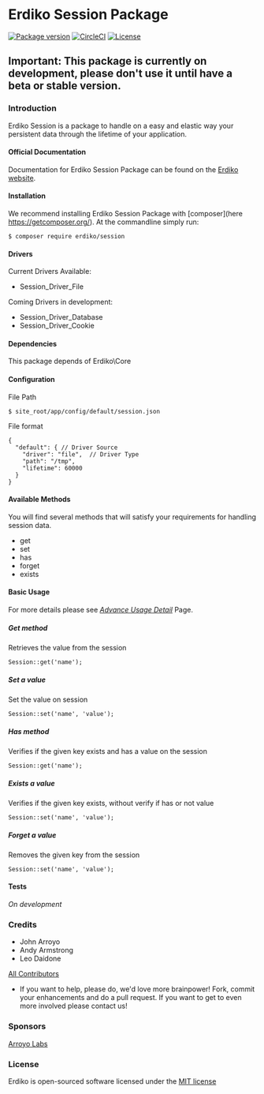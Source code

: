 # Erdiko Session Package

[![Package version](https://img.shields.io/packagist/v/erdiko/erdiko.svg?style=flat-square)](https://packagist.org/packages/erdiko/erdiko)
[![CircleCI](https://circleci.com/gh/Erdiko/erdiko.svg?style=svg)](https://circleci.com/gh/Erdiko/erdiko)
[![License](https://poser.pugx.org/erdiko/erdiko/license)](https://packagist.org/packages/erdiko/erdiko)

## Important: This package is currently on development, please don't use it until have a beta or stable version.

### Introduction

Erdiko Session is a package to handle on a easy and elastic way your persistent data through the lifetime of your application.

#### Official Documentation

Documentation for Erdiko Session Package can be found on the [Erdiko website](http://erdiko.org/session/).

#### Installation

We recommend installing Erdiko Session Package with [composer](here https://getcomposer.org/).  At the commandline simply run:
```
$ composer require erdiko/session
```

#### Drivers

Current Drivers Available:
 - Session_Driver_File

Coming Drivers in development:
 - Session_Driver_Database
 - Session_Driver_Cookie

#### Dependencies

This package depends of Erdiko\Core

#### Configuration

File Path
```
$ site_root/app/config/default/session.json
```

File format
```
{
  "default": { // Driver Source
    "driver": "file",  // Driver Type
    "path": "/tmp",
    "lifetime": 60000
  }
}
```
#### Available Methods

You will find several methods that will satisfy your requirements for handling session data.

 - get
 - set
 - has
 - forget
 - exists

#### Basic Usage
For more details please see [*Advance Usage Detail*](/advanceUsage.md) Page.

##### Get method
Retrieves the value from the session
```
Session::get('name');
```
##### Set a value
Set the value on session
```
Session::set('name', 'value');
```
##### Has method
Verifies if the given key exists and has a value on the session
```
Session::get('name');
```
##### Exists a value
Verifies if the given key exists, without verify if has or not value
```
Session::set('name', 'value');
```
##### Forget a value
Removes the given key from the session
```
Session::set('name', 'value');
```

#### Tests
*On development*

### Credits

* John Arroyo
* Andy Armstrong
* Leo Daidone

[All Contributors](https://github.com/Erdiko/erdiko/graphs/contributors)

* If you want to help, please do, we'd love more brainpower!  Fork, commit your enhancements and do a pull request.  If you want to get to even more involved please contact us!

### Sponsors

[Arroyo Labs](http://www.arroyolabs.com/)


### License

Erdiko is open-sourced software licensed under the [MIT license](http://opensource.org/licenses/MIT)